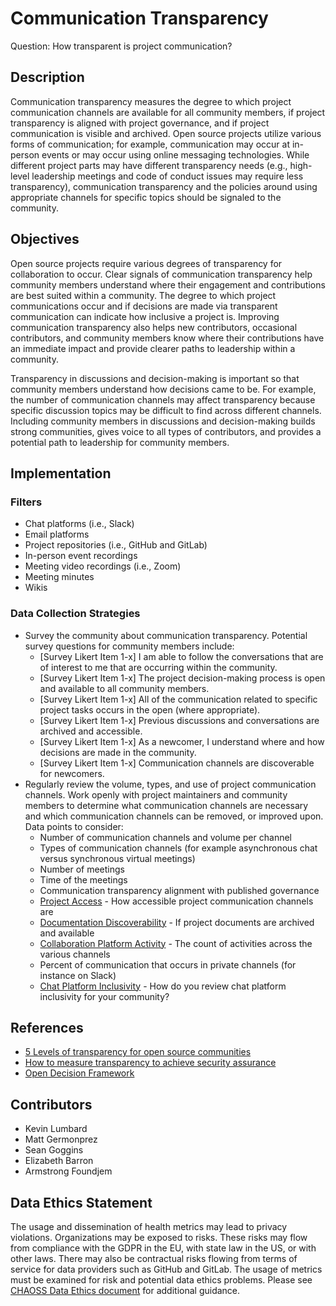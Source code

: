 # Communication Transparency

Question: How transparent is project communication?

## Description

Communication transparency measures the degree to which project communication channels are available for all community members, if project transparency is aligned with project governance, and if project communication is visible and archived. Open source projects utilize various forms of communication; for example, communication may occur at in-person events or may occur using online messaging technologies. While different project parts may have different transparency needs (e.g., high-level leadership meetings and code of conduct issues may require less transparency), communication transparency and the policies around using appropriate channels for specific topics should be signaled to the community. 

## Objectives

Open source projects require various degrees of transparency for collaboration to occur. Clear signals of communication transparency help community members understand where their engagement and contributions are best suited within a community. The degree to which project communications occur and if decisions are made via transparent communication can indicate how inclusive a project is. Improving communication transparency also helps new contributors, occasional contributors, and community members know where their contributions have an immediate impact and provide clearer paths to leadership within a community.

Transparency in discussions and decision-making is important so that community members understand how decisions came to be. For example, the number of communication channels may affect transparency because specific discussion topics may be difficult to find across different channels. Including community members in discussions and decision-making builds strong communities, gives voice to all types of contributors, and provides a potential path to leadership for community members. 

## Implementation

### Filters 

* Chat platforms (i.e., Slack)
* Email platforms
* Project repositories (i.e., GitHub and GitLab)
* In-person event recordings
* Meeting video recordings (i.e., Zoom)
* Meeting minutes
* Wikis

### Data Collection Strategies 

* Survey the community about communication transparency. Potential survey questions for community members include:
    * [Survey Likert Item 1-x] I am able to follow the conversations that are of interest to me that are occurring within the community.
    * [Survey Likert Item 1-x] The project decision-making process is open and available to all community members. 
    * [Survey Likert Item 1-x] All of the communication related to specific project tasks occurs in the open (where appropriate).
    * [Survey Likert Item 1-x] Previous discussions and conversations are archived and accessible.
    * [Survey Likert Item 1-x] As a newcomer, I understand where and how decisions are made in the community.
    * [Survey Likert Item 1-x] Communication channels are discoverable for newcomers.
* Regularly review the volume, types, and use of project communication channels. Work openly with project maintainers and community members to determine what communication channels are necessary and which communication channels can be removed, or improved upon. Data points to consider: 
    * Number of communication channels and volume per channel
    * Types of communication channels (for example asynchronous chat versus synchronous virtual meetings)
    * Number of meetings
    * Time of the meetings 
    * Communication transparency alignment with published governance
    * [Project Access](https://chaoss.community/?p=4891) - How accessible project communication channels are
    * [Documentation Discoverability](https://chaoss.community/?p=3534) - If project documents are archived and available
    * [Collaboration Platform Activity](https://chaoss.community/?p=3484) - The count of activities across the various channels
    * Percent of communication that occurs in private channels (for instance on Slack)
    * [Chat Platform Inclusivity](https://chaoss.community/?p=3536) - How do you review chat platform inclusivity for your community?

## References

* [5 Levels of transparency for open source communities](https://opensource.com/article/22/2/transparency-open-source-communities)
* [How to measure transparency to achieve security assurance](https://opensource.com/article/21/6/security-transparency)
* [Open Decision Framework](https://opensource.com/open-organization/resources/open-decision-framework)

## Contributors

* Kevin Lumbard
* Matt Germonprez 
* Sean Goggins
* Elizabeth Barron
* Armstrong Foundjem

## Data Ethics Statement
The usage and dissemination of health metrics may lead to privacy violations. Organizations may be exposed to risks. These risks may flow from compliance with the GDPR in the EU, with state law in the US, or with other laws. There may also be contractual risks flowing from terms of service for data providers such as GitHub and GitLab. The usage of metrics must be examined for risk and potential data ethics problems. Please see [CHAOSS Data Ethics document](https://github.com/chaoss/community/blob/main/data-use-statement.md) for additional guidance.


